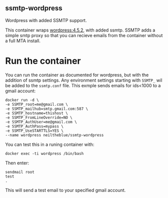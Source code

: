 ## ssmtp-wordpress

Wordpress with added SSMTP support.

This container wraps [wordpress:4.5.2](https://hub.docker.com/_/wordpress/), with added ssmtp. SSMTP adds a simple smtp proxy so that you can recieve emails from the container without a full MTA install.

# Run the container

You can run the container as documented for wordpress, but with the addition of ssmtp settings. Any environment settings starting with `SSMTP_` wil be added to the `ssmtp.conf` file. This exmple sends emails for ids<1000 to a gmail account:

```
docker run -d \
-e SSMTP_root=me@gmail.com \
-e SSMTP_mailhub=smtp.gmail.com:587 \
-e SSMTP_hostname=thishost \
-e SSMTP_FromLineOverride=NO \
-e SSMTP_AuthUser=me@gmail.com \
-e SSMTP_AuthPass=mypass \
-e SSMTP_UseSTARTTLS=YES \
--name wordpress neiltheblue/ssmtp-wordpress
```

You can test this in a runing container with:

```
docker exec -ti wordpress /bin/bash
```

Then enter:

```
sendmail root
test
.

```

This will send a test email to your specified gmail account.
